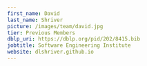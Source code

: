 ```yaml
---
first_name: David
last_name: Shriver
picture: /images/team/david.jpg
tier: Previous Members
dblp_uri: https://dblp.org/pid/202/8415.bib
jobtitle: Software Engineering Institute
website: dlshriver.github.io
---
```

